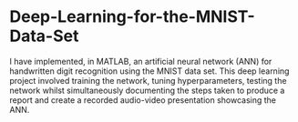 # Deep-Learning-for-the-MNIST-Data-Set
I have implemented, in MATLAB, an artificial neural network (ANN) for handwritten digit recognition using the MNIST data set. This deep learning project involved training the network, tuning hyperparameters, testing the network whilst simultaneously documenting the steps taken to produce a report and create a recorded audio-video presentation showcasing the ANN.
